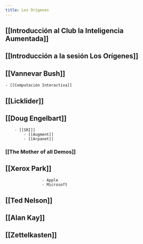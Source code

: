 ```yaml
---
title: Los Orígenes
---
```


## [[Introducción al Club la Inteligencia Aumentada]]
## [[Introducción a la sesión Los Orígenes]]
## [[Vannevar Bush]]
    - [[Computación Interactiva]]
## [[Licklider]]
## [[Doug Engelbart]]
        - [[SRI]]
            - [[Augment]]
            - [[Arpanet]]
### [[The Mother of all Demos]]
## [[Xerox Park]] 
                    - Apple
                    - Microsoft
## [[Ted Nelson]]
## [[Alan Kay]]
## [[Zettelkasten]]
